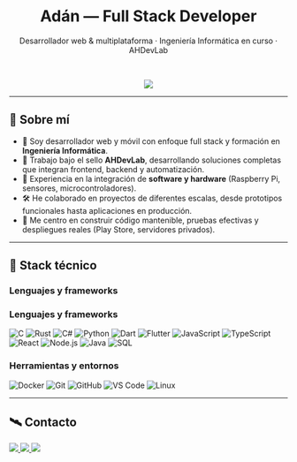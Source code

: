 <h1 align="center"><strong>Adán</strong> — Full Stack Developer</h1>
<p align="center">Desarrollador web & multiplataforma · Ingeniería Informática en curso · AHDevLab</p>

<br>

<p align="center">
  <a href="https://github.com/DenverCoder1/readme-typing-svg">
    <img src="https://readme-typing-svg.herokuapp.com?font=Fira+Code&pause=1000&color=00FFFF&center=true&vCenter=true&width=700&lines=Desarrollo+multiplataforma+moderno;Integración+software+con+hardware;Backends+robustos+y+escalables;Automatización,+despliegue+y+testeo;Colaboración+en+proyectos+de+alto+nivel">
  </a>
</p>

---

## 📌 Sobre mí

- 💼 Soy desarrollador web y móvil con enfoque full stack y formación en **Ingeniería Informática**.
- 🔧 Trabajo bajo el sello **AHDevLab**, desarrollando soluciones completas que integran frontend, backend y automatización.
- 🧩 Experiencia en la integración de **software y hardware** (Raspberry Pi, sensores, microcontroladores).
- 🛠️ He colaborado en proyectos de diferentes escalas, desde prototipos funcionales hasta aplicaciones en producción.
- 🧠 Me centro en construir código mantenible, pruebas efectivas y despliegues reales (Play Store, servidores privados).

---

## 🧠 Stack técnico

### Lenguajes y frameworks

### Lenguajes y frameworks

![C](https://img.shields.io/badge/C-A8B9CC?style=for-the-badge&logo=c&logoColor=white)
![Rust](https://img.shields.io/badge/Rust-000000?style=for-the-badge&logo=rust&logoColor=white)
![C#](https://img.shields.io/badge/C%23-239120?style=for-the-badge&logo=c-sharp&logoColor=white)
![Python](https://img.shields.io/badge/Python-3776AB?style=for-the-badge&logo=python&logoColor=white)
![Dart](https://img.shields.io/badge/Dart-0175C2?style=for-the-badge&logo=dart&logoColor=white)
![Flutter](https://img.shields.io/badge/Flutter-02569B?style=for-the-badge&logo=flutter&logoColor=white)
![JavaScript](https://img.shields.io/badge/JavaScript-F7DF1E?style=for-the-badge&logo=javascript&logoColor=black)
![TypeScript](https://img.shields.io/badge/TypeScript-007ACC?style=for-the-badge&logo=typescript&logoColor=white)
![React](https://img.shields.io/badge/React-20232A?style=for-the-badge&logo=react&logoColor=61DAFB)
![Node.js](https://img.shields.io/badge/Node.js-339933?style=for-the-badge&logo=node.js&logoColor=white)
![Java](https://img.shields.io/badge/Java-ED8B00?style=for-the-badge&logo=openjdk&logoColor=white)
![SQL](https://img.shields.io/badge/SQL-005C84?style=for-the-badge&logo=postgresql&logoColor=white)


### Herramientas y entornos

![Docker](https://img.shields.io/badge/Docker-2496ED?style=for-the-badge&logo=docker&logoColor=white)
![Git](https://img.shields.io/badge/Git-F05032?style=for-the-badge&logo=git&logoColor=white)
![GitHub](https://img.shields.io/badge/GitHub-181717?style=for-the-badge&logo=github&logoColor=white)
![VS Code](https://img.shields.io/badge/VSCode-007ACC?style=for-the-badge&logo=visual-studio-code&logoColor=white)
![Linux](https://img.shields.io/badge/Linux-FCC624?style=for-the-badge&logo=linux&logoColor=black)

---

## 🛰️ Contacto

<a href="https://linkedin.com/in/adanh96" target="_blank">
  <img src="https://img.shields.io/badge/LinkedIn-adanh96-0A66C2?style=for-the-badge&logo=linkedin&logoColor=white"/>
</a>
<a href="https://twitter.com/adanh96" target="_blank">
  <img src="https://img.shields.io/badge/Twitter-@adanh96-1DA1F2?style=for-the-badge&logo=twitter&logoColor=white"/>
</a>
<a href="mailto:adanh96dam@gmail.com" target="_blank">
  <img src="https://img.shields.io/badge/Gmail-adanh96dam@gmail.com-EA4335?style=for-the-badge&logo=gmail&logoColor=white"/>
</a>

<br><br>

